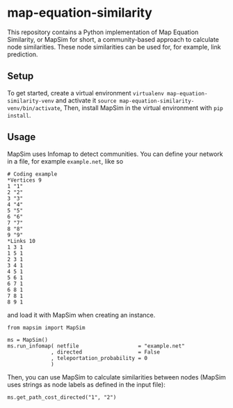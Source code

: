 # map-equation-similarity
This repository contains a Python implementation of Map Equation Similarity, or MapSim for short, a community-based approach to calculate node similarities.
These node similarities can be used for, for example, link prediction.

## Setup
To get started, create a virtual environment `virtualenv map-equation-similarity-venv` and activate it `source map-equation-similarity-venv/bin/activate`, Then, install MapSim in the virtual environment with `pip install`.

## Usage
MapSim uses Infomap to detect communities.
You can define your network in a file, for example `example.net`, like so
```
# Coding example
*Vertices 9
1 "1"
2 "2"
3 "3"
4 "4"
5 "5"
6 "6"
7 "7"
8 "8"
9 "9"
*Links 10
1 3 1
1 5 1
2 3 1
3 4 1
4 5 1
5 6 1
6 7 1
6 8 1
7 8 1
8 9 1
```

and load it with MapSim when creating an instance.
```
from mapsim import MapSim

ms = MapSim()
ms.run_infomap( netfile                   = "example.net"
              , directed                  = False
              , teleportation_probability = 0
              )
```

Then, you can use MapSim to calculate similarities between nodes (MapSim uses strings as node labels as defined in the input file):
```
ms.get_path_cost_directed("1", "2")
```